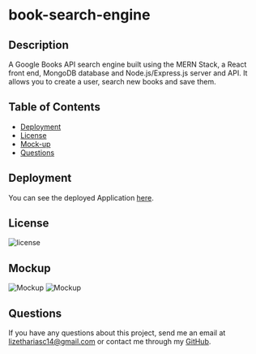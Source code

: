 # book-search-engine

## Description
A Google Books API search engine built using the MERN Stack, a React front end, MongoDB database and Node.js/Express.js server and API. It allows you to create a user, search new books and save them.

  ## Table of Contents

* [Deployment](#deployment)
* [License](#license)
* [Mock-up](#mockup)
* [Questions](#questions)


## Deployment
You can see the deployed Application [here](https://booksearchengine-liz.herokuapp.com).

## License
![license](https://img.shields.io/badge/license-MIT-brightgreen)

## Mockup
![Mockup](mockup.gif)
![Mockup](mockup1.gif)

## Questions
If you have any questions about this project, send me an email at lizethariasc14@gmail.com or contact me through my [GitHub](https://github.com/lizariasc).